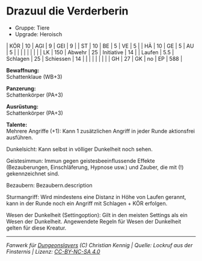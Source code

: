 # Drazuul die Verderberin  
- Gruppe: Tiere  
- Upgrade: Heroisch  

| KÖR    | 10  | AGI      | 9  | GEI        | 9   |
| ST     | 10  | BE       | 5  | VE         | 5   |
| HÄ     | 10  | GE       | 5  | AU         | 5   |
|        |     |          |    |            |     |
| LK     | 150 | Abwehr   | 25 | Initiative | 14  |
| Laufen | 5.5 | Schlagen | 25 | Schiessen  | 14  |
|        |     |          |    |            |     |
| GH     | 27  | GK       | no | EP         | 588 |


**Bewaffnung:**  
Schattenklaue (WB+3)

**Panzerung:**  
Schattenkörper (PA+3)

**Ausrüstung:**  
Schattenkörper (PA+3)

**Talente:**  
Mehrere Angriffe (+1): Kann 1 zusätzlichen Angriff in jeder Runde aktionsfrei ausführen.

Dunkelsicht: Kann selbst in völliger Dunkelheit noch sehen.

Geistesimmun: Immun gegen geistesbeeinflussende Effekte (Bezauberungen, Einschläferung, Hypnose usw.) und Zauber, die mit (!) gekennzeichnet sind.

Bezaubern: Bezaubern.description

Sturmangriff: Wird mindestens eine Distanz in Höhe von Laufen gerannt, kann in der Runde noch ein Angriff mit Schlagen + KÖR erfolgen.

Wesen der Dunkelheit (Settingoption): Gilt in den meisten Settings als ein Wesen der Dunkelheit. Angewendete Regeln für Wesen der Dunkelheit gelten für diese Kreatur.





___
*Fanwerk für [Dungeonslayers](https://www.dungeonslayers.net/) (C) Christian Kennig | Quelle: Lockruf aus der Finsternis | Lizenz: [CC-BY-NC-SA 4.0](https://creativecommons.org/licenses/by-nc-sa/4.0/deed.de)*